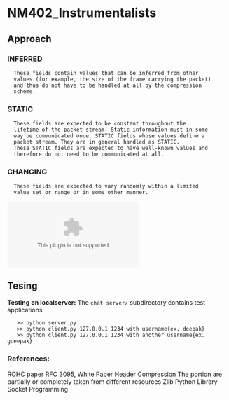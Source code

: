 # NM402_Instrumentalists
## Approach 
 
 ### INFERRED
      These fields contain values that can be inferred from other
      values (for example, the size of the frame carrying the packet)
      and thus do not have to be handled at all by the compression
      scheme.
   
 ### STATIC
      These fields are expected to be constant throughout the
      lifetime of the packet stream. Static information must in some
      way be communicated once. STATIC fields whose values define a
      packet stream. They are in general handled as STATIC.
      These STATIC fields are expected to have well-known values and
      therefore do not need to be communicated at all.
 
 ### CHANGING
      These fields are expected to vary randomly within a limited
      value set or range or in some other manner.
      
![Approach](./approach.docx)


## Tesing 

**Testing on localserver:**
The `chat server/` subdirectory contains test applications.

       >> python server.py
       >> python client.py 127.0.0.1 1234 with username{ex. deepak}
       >> python client.py 127.0.0.1 1234 with another username{ex. gdeepak}

### References:
   
   ROHC paper RFC 3095,
   White Paper Header Compression The portion are partially or completely taken from different resources
   Zlib Python Library
   Socket Programming
